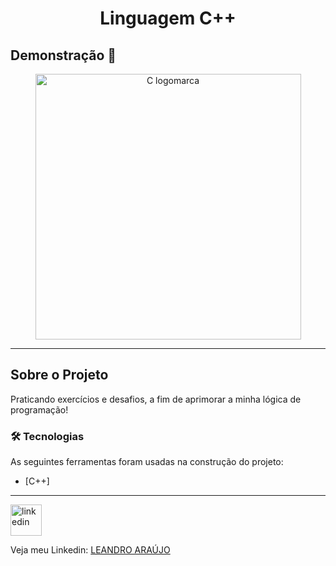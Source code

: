 <h1 style="text-align: center; font-weight: bold;">Linguagem C++</h1>

## Demonstração 📸

<div align="center" >
  <img src="https://raw.githubusercontent.com/isocpp/logos/master/cpp_logo.png" alt="C logomarca" height="425">
</div>

---

## Sobre o Projeto

Praticando exercícios e desafios, a fim de aprimorar a minha lógica de programação!

### 🛠 Tecnologias

As seguintes ferramentas foram usadas na construção do projeto:

- [C++]

---

<img src="https://github.com/leandro-araujo-silva/Proffy-FullStack/raw/master/github/linkedin.png" alt="linkedin" height="50">
<br/>

Veja meu Linkedin: [LEANDRO ARAÚJO](http://www.linkedin.com/in/leandro-ara%C3%BAjo-da-silva-1660631b9)
